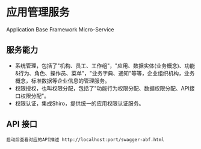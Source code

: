# 应用管理服务

Application Base Framework Micro-Service

## 服务能力

- 系统管理，包括了"机构、员工、工作组"，"应用、数据实体(业务概念)、功能&行为、角色、操作员、菜单"，"业务字典、通知"等等，企业组织机构，业务概念，标准数据等企业信息的管理服务。
- 权限授权，也叫权限分配，包括了"功能行为权限分配、数据权限分配、API接口权限分配"。
- 权限认证，集成Shiro，提供统一的应用权限认证服务。

## API 接口

    启动后查看对应的API描述 http://localhost:port/swagger-abf.html
